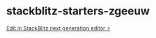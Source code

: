 # stackblitz-starters-zgeeuw

[Edit in StackBlitz next generation editor ⚡️](https://stackblitz.com/~/github.com/shaileshtest123/stackblitz-starters-zgeeuw)